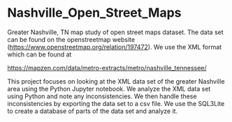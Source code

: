 # Nashville_Open_Street_Maps
Greater Nashville, TN map study of open street maps dataset.
The data set can be found on the openstreetmap website (https://www.openstreetmap.org/relation/197472).  We use the XML format
which can be found at

https://mapzen.com/data/metro-extracts/metro/nashville_tennessee/

This project focuses on looking at the XML data set of the greater Nashville area using the Python Jupyter notebook.  We analyze
the XML data set using Python and note any inconsistencies.  We then handle these inconsistencies by exporting the data set to a csv
file.  We use the SQL3Lite to create a database of parts of the data set and analyze it.
